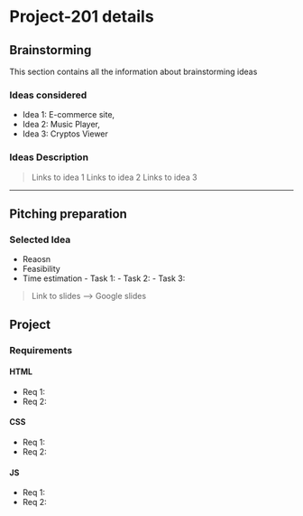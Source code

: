 # Project-201 details

## Brainstorming

This section contains all the information about brainstorming ideas

### Ideas considered

- Idea 1: E-commerce site,
- Idea 2: Music Player,
- Idea 3: Cryptos Viewer

### Ideas Description

> Links to idea 1
> Links to idea 2
> Links to idea 3


<hr/>

## Pitching preparation

### Selected Idea

* Reaosn
* Feasibility
* Time estimation
            - Task 1:
            - Task 2:
            - Task 3:
            
> Link to slides --> Google slides


## Project

### Requirements

#### HTML

- Req 1:
- Req 2:

#### CSS

- Req 1:
- Req 2:

#### JS

- Req 1:
- Req 2:

